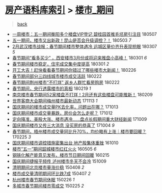 [房产语料库索引](../../README.md)  > [楼市_期间](楼市_期间.md)
====
> [back](../README.md)

- [一周楼市：五一期间衡阳多个楼盘VIP登记 碧桂园首推毛坯房引注目](http://jkwz.applinzi.com/ittc/7100403316083393547.html#%E4%B8%80%E5%91%A8%E6%A5%BC%E5%B8%82%EF%BC%9A%E4%BA%94%E4%B8%80%E6%9C%9F%E9%97%B4%E8%A1%A1%E9%98%B3%E5%A4%9A%E4%B8%AA%E6%A5%BC%E7%9B%98VIP%E7%99%BB%E8%AE%B0+%E7%A2%A7%E6%A1%82%E5%9B%AD%E9%A6%96%E6%8E%A8%E6%AF%9B%E5%9D%AF%E6%88%BF%E5%BC%95%E6%B3%A8%E7%9B%AE) 180507  
- [五一期间，楼市又出新政！昆山是否会升级调控？！](http://jkwz.applinzi.com/ittc/7098848940885804048.html#%E4%BA%94%E4%B8%80%E6%9C%9F%E9%97%B4%EF%BC%8C%E6%A5%BC%E5%B8%82%E5%8F%88%E5%87%BA%E6%96%B0%E6%94%BF%EF%BC%81%E6%98%86%E5%B1%B1%E6%98%AF%E5%90%A6%E4%BC%9A%E5%8D%87%E7%BA%A7%E8%B0%83%E6%8E%A7%EF%BC%9F%EF%BC%81) 180503 *7* 
- [2月武汉楼市战报：春节期间楼市整体遇冷 远城区量价齐升表现抢眼](http://jkwz.applinzi.com/ittc/7077663272579105809.html#2%E6%9C%88%E6%AD%A6%E6%B1%89%E6%A5%BC%E5%B8%82%E6%88%98%E6%8A%A5%EF%BC%9A%E6%98%A5%E8%8A%82%E6%9C%9F%E9%97%B4%E6%A5%BC%E5%B8%82%E6%95%B4%E4%BD%93%E9%81%87%E5%86%B7+%E8%BF%9C%E5%9F%8E%E5%8C%BA%E9%87%8F%E4%BB%B7%E9%BD%90%E5%8D%87%E8%A1%A8%E7%8E%B0%E6%8A%A2%E7%9C%BC) 180307 *5* 
- [春节期间“看多买少” ，西安楼市3月份或将迎来推盘小高峰！](http://jkwz.applinzi.com/ittc/7075460531421185041.html#%E6%98%A5%E8%8A%82%E6%9C%9F%E9%97%B4%E2%80%9C%E7%9C%8B%E5%A4%9A%E4%B9%B0%E5%B0%91%E2%80%9D+%EF%BC%8C%E8%A5%BF%E5%AE%89%E6%A5%BC%E5%B8%823%E6%9C%88%E4%BB%BD%E6%88%96%E5%B0%86%E8%BF%8E%E6%9D%A5%E6%8E%A8%E7%9B%98%E5%B0%8F%E9%AB%98%E5%B3%B0%EF%BC%81) 180301 *6* 
- [春节期间楼市稳定，住宅成交集中度提高](http://jkwz.applinzi.com/ittc/7075447682313487367.html#%E6%98%A5%E8%8A%82%E6%9C%9F%E9%97%B4%E6%A5%BC%E5%B8%82%E7%A8%B3%E5%AE%9A%EF%BC%8C%E4%BD%8F%E5%AE%85%E6%88%90%E4%BA%A4%E9%9B%86%E4%B8%AD%E5%BA%A6%E6%8F%90%E9%AB%98) 180301 *2* 
- [开工大吉！赶快看看春节期间你错过了哪些楼市大新闻！](http://jkwz.applinzi.com/ittc/7074427732358595600.html#%E5%BC%80%E5%B7%A5%E5%A4%A7%E5%90%89%EF%BC%81%E8%B5%B6%E5%BF%AB%E7%9C%8B%E7%9C%8B%E6%98%A5%E8%8A%82%E6%9C%9F%E9%97%B4%E4%BD%A0%E9%94%99%E8%BF%87%E4%BA%86%E5%93%AA%E4%BA%9B%E6%A5%BC%E5%B8%82%E5%A4%A7%E6%96%B0%E9%97%BB%EF%BC%81) 180226  
- [春节期间部分三四线城市楼市成交活跃](http://jkwz.applinzi.com/ittc/7072991303757726731.html#%E6%98%A5%E8%8A%82%E6%9C%9F%E9%97%B4%E9%83%A8%E5%88%86%E4%B8%89%E5%9B%9B%E7%BA%BF%E5%9F%8E%E5%B8%82%E6%A5%BC%E5%B8%82%E6%88%90%E4%BA%A4%E6%B4%BB%E8%B7%83) 180222  
- [春节期间荆州楼市“不打烊” 返乡人群忙看房购房](http://jkwz.applinzi.com/ittc/7072851060232553479.html#%E6%98%A5%E8%8A%82%E6%9C%9F%E9%97%B4%E8%8D%86%E5%B7%9E%E6%A5%BC%E5%B8%82%E2%80%9C%E4%B8%8D%E6%89%93%E7%83%8A%E2%80%9D+%E8%BF%94%E4%B9%A1%E4%BA%BA%E7%BE%A4%E5%BF%99%E7%9C%8B%E6%88%BF%E8%B4%AD%E6%88%BF) 180222  
- [春节期间，央行透露楼市的真相](http://jkwz.applinzi.com/ittc/7071847341722436614.html#%E6%98%A5%E8%8A%82%E6%9C%9F%E9%97%B4%EF%BC%8C%E5%A4%AE%E8%A1%8C%E9%80%8F%E9%9C%B2%E6%A5%BC%E5%B8%82%E7%9A%84%E7%9C%9F%E7%9B%B8) 180219 *1* 
- [南京楼市春节期间52家楼盘不打烊！2月还有这些楼盘可能推新！](http://jkwz.applinzi.com/ittc/7068122139373077514.html#%E5%8D%97%E4%BA%AC%E6%A5%BC%E5%B8%82%E6%98%A5%E8%8A%82%E6%9C%9F%E9%97%B452%E5%AE%B6%E6%A5%BC%E7%9B%98%E4%B8%8D%E6%89%93%E7%83%8A%EF%BC%812%E6%9C%88%E8%BF%98%E6%9C%89%E8%BF%99%E4%BA%9B%E6%A5%BC%E7%9B%98%E5%8F%AF%E8%83%BD%E6%8E%A8%E6%96%B0%EF%BC%81) 180209  
- [世界客商大会期间梅州楼市最新动态](http://jkwz.applinzi.com/ittc/7035443380199359505.html#%E4%B8%96%E7%95%8C%E5%AE%A2%E5%95%86%E5%A4%A7%E4%BC%9A%E6%9C%9F%E9%97%B4%E6%A2%85%E5%B7%9E%E6%A5%BC%E5%B8%82%E6%9C%80%E6%96%B0%E5%8A%A8%E6%80%81) 171113 *1* 
- [国庆期间的楼市成交量PK去化率，问题出在哪？](http://jkwz.applinzi.com/ittc/7023976911196390417.html#%E5%9B%BD%E5%BA%86%E6%9C%9F%E9%97%B4%E7%9A%84%E6%A5%BC%E5%B8%82%E6%88%90%E4%BA%A4%E9%87%8FPK%E5%8E%BB%E5%8C%96%E7%8E%87%EF%BC%8C%E9%97%AE%E9%A2%98%E5%87%BA%E5%9C%A8%E5%93%AA%EF%BC%9F) 171013  
- [国庆期间楼市成交量暴跌，房价会怎么走呢？](http://jkwz.applinzi.com/ittc/7023572088563172369.html#%E5%9B%BD%E5%BA%86%E6%9C%9F%E9%97%B4%E6%A5%BC%E5%B8%82%E6%88%90%E4%BA%A4%E9%87%8F%E6%9A%B4%E8%B7%8C%EF%BC%8C%E6%88%BF%E4%BB%B7%E4%BC%9A%E6%80%8E%E4%B9%88%E8%B5%B0%E5%91%A2%EF%BC%9F) 171012  
- [定向降准、美股大涨、楼市遇冷……盘点长假期间重大财经新闻](http://jkwz.applinzi.com/ittc/7022444795484701713.html#%E5%AE%9A%E5%90%91%E9%99%8D%E5%87%86%E3%80%81%E7%BE%8E%E8%82%A1%E5%A4%A7%E6%B6%A8%E3%80%81%E6%A5%BC%E5%B8%82%E9%81%87%E5%86%B7%E2%80%A6%E2%80%A6%E7%9B%98%E7%82%B9%E9%95%BF%E5%81%87%E6%9C%9F%E9%97%B4%E9%87%8D%E5%A4%A7%E8%B4%A2%E7%BB%8F%E6%96%B0%E9%97%BB) 171009  
- [国庆期间楼市又传三大消息 没买房的恭喜了](http://jkwz.applinzi.com/ittc/7020607620858250256.html#%E5%9B%BD%E5%BA%86%E6%9C%9F%E9%97%B4%E6%A5%BC%E5%B8%82%E5%8F%88%E4%BC%A0%E4%B8%89%E5%A4%A7%E6%B6%88%E6%81%AF+%E6%B2%A1%E4%B9%B0%E6%88%BF%E7%9A%84%E6%81%AD%E5%96%9C%E4%BA%86) 171004 *9* 
- [春节期间，梧州楼市成交量同比升70%，均价略有上涨｜楼市要回暖？](http://jkwz.applinzi.com/ittc/6938548451070706693.html#%E6%98%A5%E8%8A%82%E6%9C%9F%E9%97%B4%EF%BC%8C%E6%A2%A7%E5%B7%9E%E6%A5%BC%E5%B8%82%E6%88%90%E4%BA%A4%E9%87%8F%E5%90%8C%E6%AF%94%E5%8D%8770%25%EF%BC%8C%E5%9D%87%E4%BB%B7%E7%95%A5%E6%9C%89%E4%B8%8A%E6%B6%A8%EF%BD%9C%E6%A5%BC%E5%B8%82%E8%A6%81%E5%9B%9E%E6%9A%96%EF%BC%9F) 170225 *3* 
- [国庆期间楼市调控措施密集出台 地产股集体重挫](http://jkwz.applinzi.com/ittc/6887435507268584452.html#%E5%9B%BD%E5%BA%86%E6%9C%9F%E9%97%B4%E6%A5%BC%E5%B8%82%E8%B0%83%E6%8E%A7%E6%8E%AA%E6%96%BD%E5%AF%86%E9%9B%86%E5%87%BA%E5%8F%B0+%E5%9C%B0%E4%BA%A7%E8%82%A1%E9%9B%86%E4%BD%93%E9%87%8D%E6%8C%AB) 161010  
- [楼市“五一”期间韶城楼市红红火火](http://jkwz.applinzi.com/ittc/6828789955174073348.html#%E6%A5%BC%E5%B8%82%E2%80%9C%E4%BA%94%E4%B8%80%E2%80%9D%E6%9C%9F%E9%97%B4%E9%9F%B6%E5%9F%8E%E6%A5%BC%E5%B8%82%E7%BA%A2%E7%BA%A2%E7%81%AB%E7%81%AB) 160505 *6* 
- [钢铁化解产能意见发布，楼市节日期间回暖](http://jkwz.applinzi.com/ittc/6798975164280734724.html#%E9%92%A2%E9%93%81%E5%8C%96%E8%A7%A3%E4%BA%A7%E8%83%BD%E6%84%8F%E8%A7%81%E5%8F%91%E5%B8%83%EF%BC%8C%E6%A5%BC%E5%B8%82%E8%8A%82%E6%97%A5%E6%9C%9F%E9%97%B4%E5%9B%9E%E6%9A%96) 160215  
- [国庆期间捷报平频传 泸州楼市冬天不会冷](http://jkwz.applinzi.com/ittc/6751200853279310853.html#%E5%9B%BD%E5%BA%86%E6%9C%9F%E9%97%B4%E6%8D%B7%E6%8A%A5%E5%B9%B3%E9%A2%91%E4%BC%A0+%E6%B3%B8%E5%B7%9E%E6%A5%BC%E5%B8%82%E5%86%AC%E5%A4%A9%E4%B8%8D%E4%BC%9A%E5%86%B7) 151009  
- [清明期间北京楼市量涨价稳](http://jkwz.applinzi.com/ittc/547650611404754347.html#%E6%B8%85%E6%98%8E%E6%9C%9F%E9%97%B4%E5%8C%97%E4%BA%AC%E6%A5%BC%E5%B8%82%E9%87%8F%E6%B6%A8%E4%BB%B7%E7%A8%B3) 150408 *2* 
- [楼市成交量清明期间环比跌7成](http://jkwz.applinzi.com/ittc/547650611404908037.html#%E6%A5%BC%E5%B8%82%E6%88%90%E4%BA%A4%E9%87%8F%E6%B8%85%E6%98%8E%E6%9C%9F%E9%97%B4%E7%8E%AF%E6%AF%94%E8%B7%8C7%E6%88%90) 150407 *2* 
- [杭州楼市春节期间休眠](http://jkwz.applinzi.com/ittc/547650611391896817.html#%E6%9D%AD%E5%B7%9E%E6%A5%BC%E5%B8%82%E6%98%A5%E8%8A%82%E6%9C%9F%E9%97%B4%E4%BC%91%E7%9C%A0) 150226 *1* 
- [多城市春节期间楼市零成交](http://jkwz.applinzi.com/ittc/547650611395798203.html#%E5%A4%9A%E5%9F%8E%E5%B8%82%E6%98%A5%E8%8A%82%E6%9C%9F%E9%97%B4%E6%A5%BC%E5%B8%82%E9%9B%B6%E6%88%90%E4%BA%A4) 150225 *2* 
